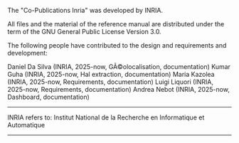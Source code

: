 The "Co-Publications Inria" was developed by INRIA.

All files and the material of the reference manual are distributed
under the term of the GNU General Public License Version 3.0.

The following people have contributed to the design and requirements and development:

  Daniel Da Silva (INRIA, 2025-now, GÃ©olocalisation, documentation)
  Kumar  Guha     (INRIA, 2025-now, Hal extraction, documentation)
  Maria  Kazolea  (INRIA, 2025-now, Requirements, documentation)
  Luigi  Liquori  (INRIA, 2025-now, Requirements, documentation)
  Andrea Nebot    (INRIA, 2025-now, Dashboard, documentation)
  
***************************************************************************
INRIA refers to:
  Institut National de la Recherche en Informatique et Automatique
****************************************************************************
